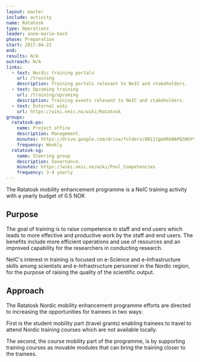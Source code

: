 ```yaml
---
layout: master
include: activity
name: Ratatosk
type: Operations
leader: anne-marie-bach
phase: Preparation
start: 2017-04-21
end:
results: N/A
outreach: N/A
links:
  - text: Nordic training portals
    url: /training
    description: Training portals relevant to NeIC and stakeholders.
  - text: Upcoming training
    url: /training/upcoming
    description: Training events relevant to NeIC and stakeholders.
  - text: External wiki
    url: https://wiki.neic.no/wiki/Ratatosk
groups:
  ratatosk-po:
    name: Project office
    description: Management.
    minutes: https://drive.google.com/drive/folders/0B111gmXRkNAPQ3NUYVM4WU5pa2M
    frequency: Weekly
  ratatosk-sg:
    name: Steering group
    description: Governance.
    minutes: https://wiki.neic.no/wiki/Pool_Competencies
    frequency: 3-4 yearly
---
```

The Ratatosk mobility enhancement programme is a NeIC training activity with a
yearly budget of 0.5 NOK


## Purpose

The goal of training is to raise competence in staff and end users which leads to more effective and productive work by the staff and end users. The benefits include more efficient operations and use of resources and an improved capability for the researchers in conducting research.
 
NeIC's interest in training is focused on e-Science and e-Infrastructure skills among scientists and e-Infrastructure personnel in the Nordic region, for the purpose of raising the quality of the scientific output.

## Approach

The Ratatosk Nordic mobility enhancement programme efforts are directed to increasing the opportunities for trainees in two ways:

First is the student mobility part (travel grants) enabling trainees to travel to attend Nordic training courses which are not available locally.  

The second, the course mobility part of the programme, is by supporting training courses as movable modules that can bring the training closer to the trainees.

